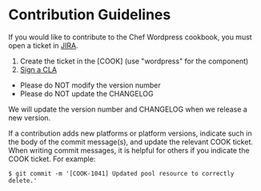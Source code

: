 Contribution Guidelines
=======================

If you would like to contribute to the Chef Wordpress cookbook,
you must open a ticket in [JIRA](http://tickets.opscode.com).

1. Create the ticket in the [COOK] (use "wordpress" for the component)
2. [Sign a CLA](http://wiki.opscode.com/display/chef/How+to+Contribute)

- Please do NOT modify the version number
- Please do NOT update the CHANGELOG

We will update the version number and CHANGELOG when we release a new version.

If a contribution adds new platforms or platform versions, indicate
such in the body of the commit message(s), and update the relevant
COOK ticket. When writing commit messages, it is helpful for others if
you indicate the COOK ticket. For example:

    $ git commit -m '[COOK-1041] Updated pool resource to correctly delete.'
